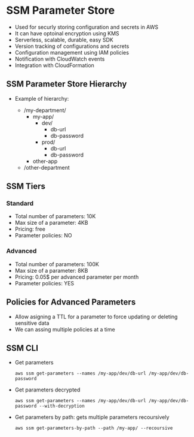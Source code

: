 # SSM Parameter Store

- Used for securly storing configuration and secrets in AWS
- It can have optoinal encryption using KMS
- Serverless, scalable, durable, easy SDK
- Version tracking of configurations and secrets
- Configuration management using IAM policies
- Notification with CloudWatch events
- Integration with CloudFormation

## SSM Parameter Store Hierarchy

- Example of hierarchy:

    - /my-department/
        - my-app/
            - dev/
                - db-url
                - db-password
            - prod/
                - db-url
                - db-password
        - other-app
    - /other-department

## SSM Tiers

### Standard

- Total number of parameters: 10K
- Max size of a parameter: 4KB
- Pricing: free
- Parameter policies: NO

### Advanced

- Total number of parameters: 100K
- Max size of a parameter: 8KB
- Pricing: 0.05$ per advanced parameter per month
- Parameter policies: YES

## Policies for Advanced Parameters

- Allow asigning a TTL for a parameter to force updating or deleting sensitive data
- We can assing multiple policies at a time

## SSM CLI

- Get parameters
    ```
    aws ssm get-parameters --names /my-app/dev/db-url /my-app/dev/db-password
    ```

- Get parameters decrypted
    ```
    aws ssm get-parameters --names /my-app/dev/db-url /my-app/dev/db-password --with-decryption
    ```

- Get parameters by path: gets multiple parameters recoursively
    ```
    aws ssm get-parameters-by-path --path /my-app/ --recoursive
    ```
